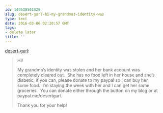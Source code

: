 ```yaml
---
id: 140538501829
slug: desert-gurl-hi-my-grandmas-identity-was
type: text
date: 2016-03-06 02:20:57 GMT
tags:
- delete later
title: ''
---
```

<p><a class="tumblr_blog" href="http://desert-gurl.tumblr.com/post/140531074701">desert-gurl</a>:</p>
<blockquote>
<p>Hi!  </p>
<p>My grandma’s identity was stolen and her bank account was completely cleared out.  She has no food left in her house and she’s diabetic, if you can, please donate to my paypal so I can buy her some food.  I’m staying the week with her and I can get her some groceries.  You can donate either through the button on my blog or at paypal.me/desertgurl.  </p>
<p>Thank you for your help!</p>
</blockquote>

